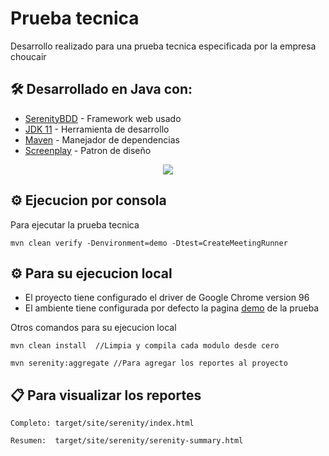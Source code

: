 # Prueba tecnica

Desarrollo realizado para una prueba tecnica especificada por la empresa choucair

## 🛠️ Desarrollado en Java con:  

* [SerenityBDD](https://serenity-bdd.github.io/theserenitybook/latest/index.html) - Framework web usado
* [JDK 11](https://www.oracle.com/co/java/technologies/javase/jdk11-archive-downloads.html) - Herramienta de desarrollo
* [Maven](https://maven.apache.org/) - Manejador de dependencias
* [Screenplay](https://serenity-bdd.github.io/theserenitybook/latest/serenity-screenplay.html) - Patron  de diseño

<p align="center"><img src="https://serenity-bdd.github.io/theserenitybook/latest/_images/journey-actors.png"/></p> 



## ⚙️ Ejecucion por consola

Para ejecutar la prueba tecnica
```
mvn clean verify -Denvironment=demo -Dtest=CreateMeetingRunner
```


## ⚙️ Para su ejecucion local

- El proyecto tiene configurado el driver de Google Chrome version 96
- El ambiente tiene configurada por defecto la pagina [demo](https://serenity.is/demo/) de la prueba 

Otros comandos para su ejecucion local
```
mvn clean install  //Limpia y compila cada modulo desde cero

mvn serenity:aggregate //Para agregar los reportes al proyecto
```

## 📋 Para visualizar los reportes 
```
Completo: target/site/serenity/index.html

Resumen:  target/site/serenity/serenity-summary.html
```